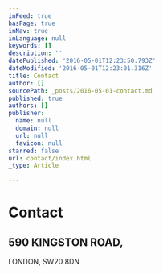```yaml
---
inFeed: true
hasPage: true
inNav: true
inLanguage: null
keywords: []
description: ''
datePublished: '2016-05-01T12:23:50.793Z'
dateModified: '2016-05-01T12:23:01.316Z'
title: Contact
author: []
sourcePath: _posts/2016-05-01-contact.md
published: true
authors: []
publisher:
  name: null
  domain: null
  url: null
  favicon: null
starred: false
url: contact/index.html
_type: Article

---
```

# Contact

## 590 KINGSTON ROAD,   
LONDON, SW20 8DN